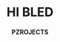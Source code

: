 <!DOCTYPE html>
<html lang="en">
<head>
    <meta charset="UTF-8">
    <meta http-equiv="X-UA-Compatible" content="IE=edge">
    <meta name="viewport" content="width=device-width, initial-scale=1.0">
    <title>paxmelia</title>
</head>
<body>
   <center><h1 >HI BLED</h1>
   <h4>PZROJECTS</h4></center> 
</body>
</html>
